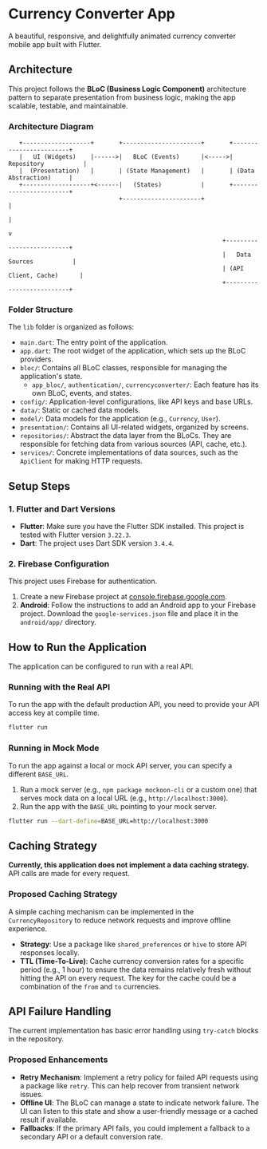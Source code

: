 # Currency Converter App

A beautiful, responsive, and delightfully animated currency converter mobile app built with Flutter.

## Architecture

This project follows the **BLoC (Business Logic Component)** architecture pattern to separate presentation from business logic, making the app scalable, testable, and maintainable.

### Architecture Diagram

```
   +-------------------+       +----------------------+       +------------------------+
   |   UI (Widgets)    |------>|   BLoC (Events)      |<----->|   Repository           |
   |  (Presentation)   |       | (State Management)   |       | (Data Abstraction)     |
   +-------------------+<------|   (States)           |       +------------------------+
                               +----------------------+                 |
                                                                        |
                                                                        v
                                                            +--------------------------+
                                                            |   Data Sources           |
                                                            | (API Client, Cache)      |
                                                            +--------------------------+
```

### Folder Structure

The `lib` folder is organized as follows:

-   `main.dart`: The entry point of the application.
-   `app.dart`: The root widget of the application, which sets up the BLoC providers.
-   `bloc/`: Contains all BLoC classes, responsible for managing the application's state.
    -   `app_bloc/`, `authentication/`, `currencyconverter/`: Each feature has its own BLoC, events, and states.
-   `config/`: Application-level configurations, like API keys and base URLs.
-   `data/`: Static or cached data models.
-   `model/`: Data models for the application (e.g., `Currency`, `User`).
-   `presentation/`: Contains all UI-related widgets, organized by screens.
-   `repositories/`: Abstract the data layer from the BLoCs. They are responsible for fetching data from various sources (API, cache, etc.).
-   `services/`: Concrete implementations of data sources, such as the `ApiClient` for making HTTP requests.

## Setup Steps

### 1. Flutter and Dart Versions

-   **Flutter**: Make sure you have the Flutter SDK installed. This project is tested with Flutter version `3.22.3`.
-   **Dart**: The project uses Dart SDK version `3.4.4`.

### 2. Firebase Configuration

This project uses Firebase for authentication.

1.  Create a new Firebase project at [console.firebase.google.com](https://console.firebase.google.com/).
2.  **Android**: Follow the instructions to add an Android app to your Firebase project. Download the `google-services.json` file and place it in the `android/app/` directory.


## How to Run the Application

The application can be configured to run with a real API.

### Running with the Real API

To run the app with the default production API, you need to provide your API access key at compile time.

```bash
flutter run
```

### Running in Mock Mode

To run the app against a local or mock API server, you can specify a different `BASE_URL`.

1.  Run a mock server (e.g., `npm package mockoon-cli` or a custom one) that serves mock data on a local URL (e.g., `http://localhost:3000`).
2.  Run the app with the `BASE_URL` pointing to your mock server.

```bash
flutter run --dart-define=BASE_URL=http://localhost:3000
```

## Caching Strategy

**Currently, this application does not implement a data caching strategy.** API calls are made for every request.

### Proposed Caching Strategy

A simple caching mechanism can be implemented in the `CurrencyRepository` to reduce network requests and improve offline experience.

-   **Strategy**: Use a package like `shared_preferences` or `hive` to store API responses locally.
-   **TTL (Time-To-Live)**: Cache currency conversion rates for a specific period (e.g., 1 hour) to ensure the data remains relatively fresh without hitting the API on every request. The key for the cache could be a combination of the `from` and `to` currencies.

## API Failure Handling

The current implementation has basic error handling using `try-catch` blocks in the repository.

### Proposed Enhancements

-   **Retry Mechanism**: Implement a retry policy for failed API requests using a package like `retry`. This can help recover from transient network issues.
-   **Offline UI**: The BLoC can manage a state to indicate network failure. The UI can listen to this state and show a user-friendly message or a cached result if available.
-   **Fallbacks**: If the primary API fails, you could implement a fallback to a secondary API or a default conversion rate.